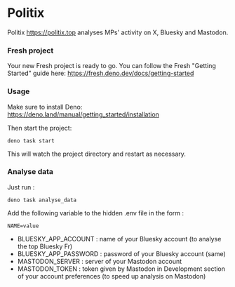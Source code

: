 # Politix

Politix https://politix.top analyses MPs' activity on X, Bluesky and Mastodon.

### Fresh project

Your new Fresh project is ready to go. You can follow the Fresh "Getting
Started" guide here: https://fresh.deno.dev/docs/getting-started

### Usage

Make sure to install Deno: https://deno.land/manual/getting_started/installation

Then start the project:

```
deno task start
```

This will watch the project directory and restart as necessary.

### Analyse data

Just run :

```
deno task analyse_data
```

Add the following variable to the hidden .env file in the form :

```
NAME=value
```

- BLUESKY_APP_ACCOUNT : name of your Bluesky account (to analyse the top Bluesky Fr)
- BLUESKY_APP_PASSWORD : password of your Bluesky account (same)
- MASTODON_SERVER : server of your Mastodon account
- MASTODON_TOKEN : token given by Mastodon in Development section of your account preferences (to speed up analysis on Mastodon)
